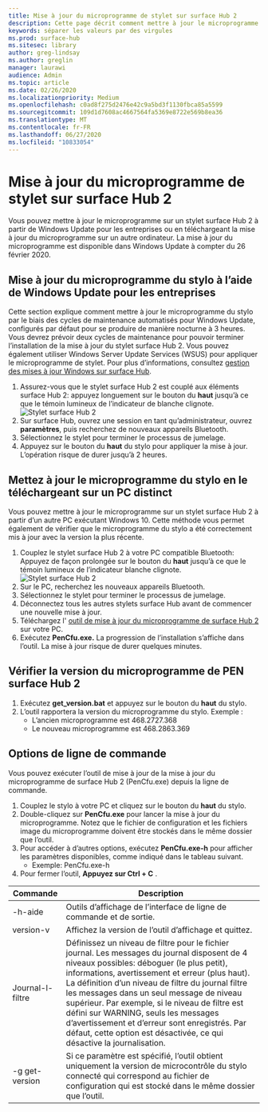 ```yaml
---
title: Mise à jour du microprogramme de stylet sur surface Hub 2
description: Cette page décrit comment mettre à jour le microprogramme pour le stylet surface Hub 2.
keywords: séparer les valeurs par des virgules
ms.prod: surface-hub
ms.sitesec: library
author: greg-lindsay
ms.author: greglin
manager: laurawi
audience: Admin
ms.topic: article
ms.date: 02/26/2020
ms.localizationpriority: Medium
ms.openlocfilehash: c0ad8f275d2476e42c9a5bd3f1130fbca85a5599
ms.sourcegitcommit: 109d1d7608ac4667564fa5369e8722e569b8ea36
ms.translationtype: MT
ms.contentlocale: fr-FR
ms.lasthandoff: 06/27/2020
ms.locfileid: "10833054"
---
```

# Mise à jour du microprogramme de stylet sur surface Hub 2

Vous pouvez mettre à jour le microprogramme sur un stylet surface Hub 2 à partir de Windows Update pour les entreprises ou en téléchargeant la mise à jour du microprogramme sur un autre ordinateur. La mise à jour du microprogramme est disponible dans Windows Update à compter du 26 février 2020. 

## Mise à jour du microprogramme du stylo à l’aide de Windows Update pour les entreprises

Cette section explique comment mettre à jour le microprogramme du stylo par le biais des cycles de maintenance automatisés pour Windows Update, configurés par défaut pour se produire de manière nocturne à 3 heures. Vous devrez prévoir deux cycles de maintenance pour pouvoir terminer l’installation de la mise à jour du stylet surface Hub 2. Vous pouvez également utiliser Windows Server Update Services (WSUS) pour appliquer le microprogramme de stylet. Pour plus d’informations, consultez [gestion des mises à jour Windows sur surface Hub](manage-windows-updates-for-surface-hub.md).

1. Assurez-vous que le stylet surface Hub 2 est couplé aux éléments surface Hub 2: appuyez longuement sur le bouton du **haut** jusqu’à ce que le témoin lumineux de l’indicateur de blanche clignote. <br>
![Stylet surface Hub 2](images/sh2-pen-1.png) <br>
2. Sur surface Hub, ouvrez une session en tant qu’administrateur, ouvrez **paramètres**, puis recherchez de nouveaux appareils Bluetooth.
3. Sélectionnez le stylet pour terminer le processus de jumelage.
4. Appuyez sur le bouton du **haut** du stylo pour appliquer la mise à jour. L’opération risque de durer jusqu’à 2 heures.

## Mettez à jour le microprogramme du stylo en le téléchargeant sur un PC distinct

Vous pouvez mettre à jour le microprogramme sur un stylet surface Hub 2 à partir d’un autre PC exécutant Windows 10. Cette méthode vous permet également de vérifier que le microprogramme du stylo a été correctement mis à jour avec la version la plus récente.

1. Couplez le stylet surface Hub 2 à votre PC compatible Bluetooth: Appuyez de façon prolongée sur le bouton du **haut** jusqu’à ce que le témoin lumineux de l’indicateur blanche clignote. <br>
![Stylet surface Hub 2](images/sh2-pen-1.png) <br>
2. Sur le PC, recherchez les nouveaux appareils Bluetooth.
3. Sélectionnez le stylet pour terminer le processus de jumelage.
4. Déconnectez tous les autres stylets surface Hub avant de commencer une nouvelle mise à jour.
3. Téléchargez l' [outil de mise à jour du microprogramme de surface Hub 2](https://download.microsoft.com/download/8/3/F/83FD5089-D14E-42E3-AF7C-6FC36F80D347/Pen_Firmware_Tool.zip) sur votre PC.
4. Exécutez **PenCfu.exe.** La progression de l’installation s’affiche dans l’outil. La mise à jour risque de durer quelques minutes. 


## Vérifier la version du microprogramme de PEN surface Hub 2

1. Exécutez **get_version.bat** et appuyez sur le bouton du **haut** du stylo.
2. L’outil rapportera la version du microprogramme du stylo. Exemple :
    - L’ancien microprogramme est 468.2727.368
    - Le nouveau microprogramme est 468.2863.369

## Options de ligne de commande

Vous pouvez exécuter l’outil de mise à jour de la mise à jour du microprogramme de surface Hub 2 (PenCfu.exe) depuis la ligne de commande.

1. Couplez le stylo à votre PC et cliquez sur le bouton du **haut** du stylo.
2. Double-cliquez sur **PenCfu.exe** pour lancer la mise à jour du microprogramme. Notez que le fichier de configuration et les fichiers image du microprogramme doivent être stockés dans le même dossier que l’outil.
3. Pour accéder à d’autres options, exécutez **PenCfu.exe-h** pour afficher les paramètres disponibles, comme indiqué dans le tableau suivant.  
    - Exemple: PenCfu.exe-h
4. Pour fermer l’outil, **Appuyez sur Ctrl + C** .

 

| **Commande**    | **Description**                                                                                                                                                                                                                                                                                                                                                                                |
| -------------- | ---------------------------------------------------------------------------------------------------------------------------------------------------------------------------------------------------------------------------------------------------------------------------------------------------------------------------------------------------------------------------------------------- |
| -h-aide        | Outils d’affichage de l’interface de ligne de commande et de sortie.                                                                                                                                                                                                                                                                                                                                             |
| version-v     | Affichez la version de l’outil d’affichage et quittez.                                                                                                                                                                                                                                                                                                                                                                 |
| Journal-l-filtre  | Définissez un niveau de filtre pour le fichier journal. Les messages du journal disposent de 4 niveaux possibles: déboguer (le plus petit), informations, avertissement et erreur (plus haut). La définition d’un niveau de filtre du journal filtre les messages dans un seul message de niveau supérieur. Par exemple, si le niveau de filtre est défini sur WARNING, seuls les messages d’avertissement et d’erreur sont enregistrés. Par défaut, cette option est désactivée, ce qui désactive la journalisation. |
| -g get-version | Si ce paramètre est spécifié, l’outil obtient uniquement la version de microcontrôle du stylo connecté qui correspond au fichier de configuration qui est stocké dans le même dossier que l’outil.                                                                                                                                                                                                                                    